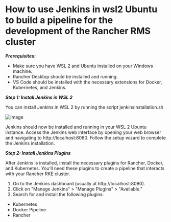 
# **How to use Jenkins in wsl2 Ubuntu to build a pipeline for the development of the Rancher RMS cluster**

***Prerequisites:***

- Make sure you have WSL 2 and Ubuntu installed on your Windows machine.
- Rancher Desktop should be installed and running.
- VS Code should be installed with the necessary extensions for Docker, Kubernetes, and Jenkins.

***Step 1: Install Jenkins in WSL 2***

You can install Jenkins in WSL 2 by running the script jenkinsinstallation.sh

![image](https://github.com/lherbeng/cluster-dev/assets/72662912/1e17ddbb-2399-4cbd-b140-781a195b093b)


Jenkins should now be installed and running in your WSL 2 Ubuntu instance. Access the Jenkins web interface by opening your web browser and navigating to http://localhost:8080. Follow the setup wizard to complete the Jenkins installation.

***Step 2: Install Jenkins Plugins***

After Jenkins is installed, install the necessary plugins for Rancher, Docker, and Kubernetes. You'll need these plugins to create a pipeline that interacts with your Rancher RKE cluster.

1. Go to the Jenkins dashboard (usually at http://localhost:8080).
2. Click on "Manage Jenkins" > "Manage Plugins" > "Available."
3. Search for and install the following plugins:
   
- Kubernetes
- Docker Pipeline
- Rancher

